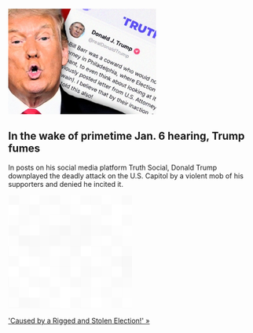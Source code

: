 
![In the wake of primetime Jan. 6 hearing, Trump fumes](./20220610175855.png)
## In the wake of primetime Jan. 6 hearing, Trump fumes

In posts on his social media platform Truth Social, Donald Trump downplayed the deadly attack on the U.S. Capitol by a violent mob of his supporters and denied he incited it.

![pic](../square_bg.png)

['Caused by a Rigged and Stolen Election!' »](https://www.yahoo.com/news/trump-truth-social-jan-6-hearing-ivanka-barr-capitol-election-fraud-151718805.html)
